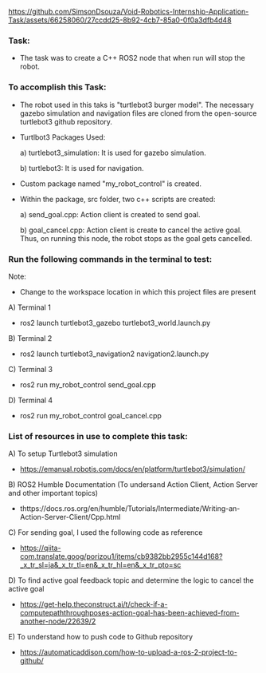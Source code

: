 https://github.com/SimsonDsouza/Void-Robotics-Internship-Application-Task/assets/66258060/27ccdd25-8b92-4cb7-85a0-0f0a3dfb4d48

### Task:
- The task was to create a C++ ROS2 node that when run will stop the robot.


### To accomplish this Task:
- The robot used in this taks is "turtlebot3 burger model". The necessary gazebo simulation and navigation files are cloned from the open-source turtlebot3 github repository.
- Turtlbot3 Packages Used:
  
  a) turtlebot3_simulation: It is used for gazebo simulation.
  
  b) turtlebot3: It is used for navigation.
  
- Custom package named "my_robot_control" is created.
- Within the package, src folder, two c++ scripts are created:
  
  a) send_goal.cpp: Action client is created to send goal.
  
  b) goal_cancel.cpp: Action client is create to cancel the active goal. Thus, on running this node, the robot stops as the goal gets cancelled.


### Run the following commands in the terminal to test:

Note:
- Change to the workspace location in which this project files are present
  
A) Terminal 1
- ros2 launch turtlebot3_gazebo turtlebot3_world.launch.py
  
B) Terminal 2
- ros2 launch turtlebot3_navigation2 navigation2.launch.py
  
C) Terminal 3
- ros2 run my_robot_control send_goal.cpp
  
D) Terminal 4
- ros2 run my_robot_control goal_cancel.cpp


### List of resources in use to complete this task:

A) To setup Turtlebot3 simulation
- https://emanual.robotis.com/docs/en/platform/turtlebot3/simulation/
  
B) ROS2 Humble Documentation (To undersand Action Client, Action Server and other important topics)
- thttps://docs.ros.org/en/humble/Tutorials/Intermediate/Writing-an-Action-Server-Client/Cpp.html
  
C) For sending goal, I used the following code as reference
- https://qiita-com.translate.goog/porizou1/items/cb9382bb2955c144d168?_x_tr_sl=ja&_x_tr_tl=en&_x_tr_hl=en&_x_tr_pto=sc
  
D) To find active goal feedback topic and determine the logic to cancel the active goal
- https://get-help.theconstruct.ai/t/check-if-a-computepaththroughposes-action-goal-has-been-achieved-from-another-node/22639/2
  
E) To understand how to push code to Github repository
- https://automaticaddison.com/how-to-upload-a-ros-2-project-to-github/
